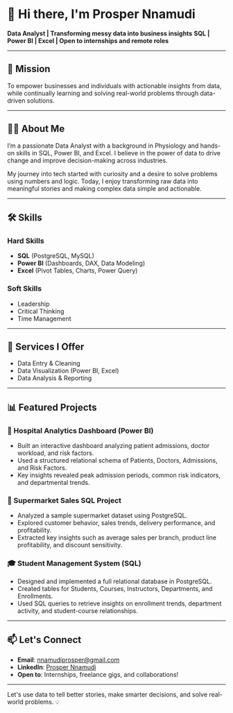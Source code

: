 # 👋 Hi there, I'm Prosper Nnamudi

**Data Analyst | Transforming messy data into business insights**
**SQL | Power BI | Excel | Open to internships and remote roles**

---

## 🎯 Mission

To empower businesses and individuals with actionable insights from data, while continually learning and solving real-world problems through data-driven solutions.

---

## 👨‍💻 About Me

I’m a passionate Data Analyst with a background in Physiology and hands-on skills in SQL, Power BI, and Excel. I believe in the power of data to drive change and improve decision-making across industries.

My journey into tech started with curiosity and a desire to solve problems using numbers and logic. Today, I enjoy transforming raw data into meaningful stories and making complex data simple and actionable.

---

## 🛠️ Skills

### Hard Skills

* **SQL** (PostgreSQL, MySQL)
* **Power BI** (Dashboards, DAX, Data Modeling)
* **Excel** (Pivot Tables, Charts, Power Query)

### Soft Skills

* Leadership
* Critical Thinking
* Time Management

---

## 💼 Services I Offer

* Data Entry & Cleaning
* Data Visualization (Power BI, Excel)
* Data Analysis & Reporting

---

## 📊 Featured Projects

### 🏥 Hospital Analytics Dashboard (Power BI)

* Built an interactive dashboard analyzing patient admissions, doctor workload, and risk factors.
* Used a structured relational schema of Patients, Doctors, Admissions, and Risk Factors.
* Key insights revealed peak admission periods, common risk indicators, and departmental trends.

### 🛒 Supermarket Sales SQL Project

* Analyzed a sample supermarket dataset using PostgreSQL.
* Explored customer behavior, sales trends, delivery performance, and profitability.
* Extracted key insights such as average sales per branch, product line profitability, and discount sensitivity.

### 🎓 Student Management System (SQL)

* Designed and implemented a full relational database in PostgreSQL.
* Created tables for Students, Courses, Instructors, Departments, and Enrollments.
* Used SQL queries to retrieve insights on enrollment trends, department activity, and student-course relationships.

---

## 📫 Let's Connect

* **Email**: [nnamudiprosper@gmail.com](mailto:nnamudiprosper@gmail.com)
* **LinkedIn**: [Prosper Nnamudi](https://www.linkedin.com/in/prosper-nnamudi)
* **Open to**: Internships, freelance gigs, and collaborations!

---

Let's use data to tell better stories, make smarter decisions, and solve real-world problems. 💡
